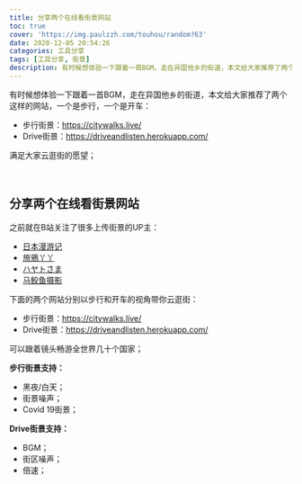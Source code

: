 ```yaml
---
title: 分享两个在线看街景网站
toc: true
cover: 'https://img.paulzzh.com/touhou/random?63'
date: 2020-12-05 20:54:26
categories: 工具分享
tags: [工具分享, 街景]
description: 有时候想体验一下跟着一首BGM，走在异国他乡的街道，本文给大家推荐了两个这样的网站，一个是步行，一个是开车；
---
```


有时候想体验一下跟着一首BGM，走在异国他乡的街道，本文给大家推荐了两个这样的网站，一个是步行，一个是开车：

-   步行街景：https://citywalks.live/
-   Drive街景：https://driveandlisten.herokuapp.com/

满足大家云逛街的愿望；

<br/>

<!--more-->

## 分享两个在线看街景网站

之前就在B站关注了很多上传街景的UP主：

-   [日本漫游记](https://space.bilibili.com/596871270/)
-   [旅鴉丫丫](https://space.bilibili.com/3194669/)
-   [ハヤトさま](https://space.bilibili.com/21039648/)
-   [马鲛鱼摄影](https://space.bilibili.com/26362491/)

下面的两个网站分别以步行和开车的视角带你云逛街：

-   步行街景：https://citywalks.live/
-   Drive街景：https://driveandlisten.herokuapp.com/

可以跟着镜头畅游全世界几十个国家；

**步行街景支持：**

-   黑夜/白天；
-   街景噪声；
-   Covid 19街景；

**Drive街景支持：**

-   BGM；
-   街区噪声；
-   倍速；

<br/>